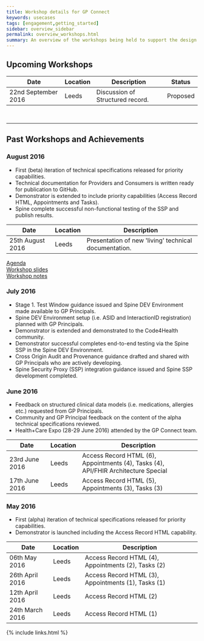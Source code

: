 ```yaml
---
title: Workshop details for GP Connect
keywords: usecases
tags: [engagement,getting_started]
sidebar: overview_sidebar
permalink: overview_workshops.html
summary: An overview of the workshops being held to support the design and development of the GP Connect capabilities.
---
```


## Upcoming Workshops ##

| Date                 | Location       | Description | Status |
|----------------------|----------------|-------------|--------|
| 22nd September 2016     | Leeds | Discussion of Structured record. | Proposed |


<br>
<hr>

## Past Workshops and Achievements ##

### August 2016 ###

- First (beta) iteration of technical specifications released for priority capabilities.
- Technical documentation for Providers and Consumers is written ready for publication to GitHub.
- Demonstrator is extended to include priority capabilities (Access Record HTML, Appointments and Tasks).
- Spine complete successful non-functional testing of the SSP and publish results.

| Date                 | Location       | Description |
|----------------------|----------------|-------------|
| 25th August 2016     | Leeds | Presentation of new 'living' technical documentation. |

[Agenda](downloads/workshops/20160825/GP_Connect_Agenda_25082016.doc)<br>
[Workshop slides](downloads/workshops/20160825/GP_Connect_Workshop_25082016_0.1.pptx)<br>
[Workshop notes](downloads/workshops/20160825/Workshop_250816_Notes_Final.docx)


### July 2016 ###

- Stage 1. Test Window guidance issued and Spine DEV Environment made available to GP Principals.
- Spine DEV Environment setup (i.e. ASID and InteractionID registration) planned with GP Principals.
- Demonstrator is extended and demonstrated to the Code4Health community.
- Demonstrator successful completes end-to-end testing via the Spine SSP in the Spine DEV Environment.
- Cross Origin Audit and Provenance guidance drafted and shared with GP Principals who are actively developing. 
- Spine Security Proxy (SSP) integration guidance issued and Spine SSP development completed.

### June 2016 ###

- Feedback on structured clinical data models (i.e. medications, allergies etc.) requested from GP Principals.
- Community and GP Principal feedback on the content of the alpha technical specifications reviewed.
- Health+Care Expo (28-29 June 2016) attended by the GP Connect team.

| Date                 | Location       | Description                                                        |
|----------------------|----------------|--------------------------------------------------------------------|
| 23rd June 2016       | Leeds | Access Record HTML (6), Appointments (4), Tasks (4), <br/>API/FHIR Architecture Special |
| 17th June 2016       | Leeds | Access Record HTML (5), Appointments (3), Tasks (3)                    |

### May 2016 ###

- First (alpha) iteration of technical specifications released for priority capabilities.
- Demonstrator is launched including the Access Record HTML capability.

| Date                 | Location       | Description                                                       |
|----------------------|----------------|-------------------------------------------------------------------|
| 06th May 2016        | Leeds | Access Record HTML (4), Appointments (2), Tasks (2)                   |
| 26th April 2016      | Leeds | Access Record HTML (3), Appointments (1), Tasks (1)                   |
| 12th April 2016      | Leeds | Access Record HTML (2)                                                |
| 24th March 2016      | Leeds | Access Record HTML (1)                                                |
 

{% include links.html %}